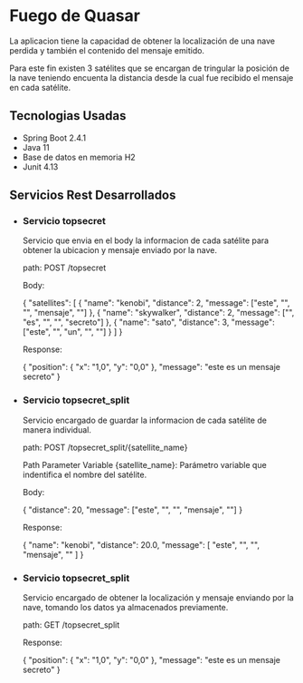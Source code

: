 # Fuego de Quasar

La aplicacion tiene la capacidad de obtener la localización de una nave perdida y también el contenido del mensaje emitido.

Para este fin existen 3 satélites que se encargan de tringular la posición de la nave teniendo encuenta la distancia desde la cual fue recibido el mensaje en cada satélite.

## Tecnologias Usadas

- Spring Boot 2.4.1
- Java 11
- Base de datos en memoria H2
- Junit 4.13

## Servicios Rest Desarrollados

- ### Servicio topsecret

  Servicio que envia en el body la informacion de cada satélite para obtener la ubicacion y mensaje enviado por la nave.

  path: POST /topsecret
  
  Body: 
  
  {
    "satellites": [
        {
            "name": "kenobi",
            "distance": 2,
            "message": ["este", "", "", "mensaje", ""]
        },
        {
            "name": "skywalker",
            "distance": 2,
            "message": ["", "es", "", "", "secreto"]
        },
        {
            "name": "sato",
            "distance": 3,
            "message": ["este", "", "un", "", ""]
        }
    ]
}

  Response: 

  {
      "position": {
          "x": "1,0",
          "y": "0,0"
      },
      "message": "este es un mensaje secreto"
  }

- ### Servicio topsecret_split

  Servicio encargado de guardar la informacion de cada satélite de manera individual.

  path: POST /topsecret_split/{satellite_name}
  
  Path Parameter Variable {satellite_name}: Parámetro variable que indentifica el nombre del satélite.
  
  Body: 
  
  {
    "distance": 20,
   "message": ["este", "", "", "mensaje", ""]
  }

  Response: 

  {
      "name": "kenobi",
      "distance": 20.0,
      "message": [
          "este",
          "",
          "",
          "mensaje",
          ""
      ]
  }
  
 - ### Servicio topsecret_split
 
   Servicio encargado de obtener la localización y mensaje enviando por la nave, tomando los datos ya almacenados previamente.

   path: GET /topsecret_split


   Response: 

   {
     "position": {
         "x": "1,0",
         "y": "0,0"
     },
     "message": "este es un mensaje secreto"
   }




 

